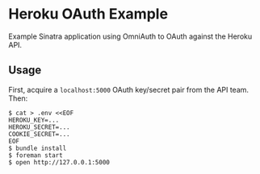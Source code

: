 # Heroku OAuth Example

Example Sinatra application using OmniAuth to OAuth against the Heroku API.

## Usage

First, acquire a `localhost:5000` OAuth key/secret pair from the API team. Then:

```
$ cat > .env <<EOF
HEROKU_KEY=...
HEROKU_SECRET=...
COOKIE_SECRET=...
EOF
$ bundle install
$ foreman start
$ open http://127.0.0.1:5000
```

